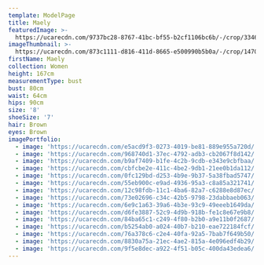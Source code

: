 ```yaml
---
template: ModelPage
title: Maely
featuredImage: >-
  https://ucarecdn.com/9737bc28-8767-41bc-bf55-b2cf1106bc6b/-/crop/3346x2051/8,48/-/preview/
imageThumbnail: >-
  https://ucarecdn.com/873c1111-d816-411d-8665-e500990b5b0a/-/crop/1470x2039/163,0/-/preview/
firstName: Maely
collection: Women
height: 167cm
measurementType: bust
bust: 80cm
waist: 64cm
hips: 90cm
size: '8'
shoeSize: '7'
hair: Brown
eyes: Brown
imagePortfolio:
  - image: 'https://ucarecdn.com/e5acd9f3-0273-4019-be81-889e955a720d/'
  - image: 'https://ucarecdn.com/968740d1-37ec-4792-adb3-cb2067f8d142/'
  - image: 'https://ucarecdn.com/b9af7409-b1fe-4c2b-9cdb-e343e9cbfbaa/'
  - image: 'https://ucarecdn.com/cbfcbe2e-411c-4be2-9db1-21ee0b1da112/'
  - image: 'https://ucarecdn.com/0fc129bd-d253-4b9e-9b37-5a38fbad5747/'
  - image: 'https://ucarecdn.com/55eb900c-e9ad-4936-95a3-c8a85a321741/'
  - image: 'https://ucarecdn.com/12c98fdb-11c1-4ba6-82a7-c6288e8d87ec/'
  - image: 'https://ucarecdn.com/73e02696-c34c-42b5-9798-23dabbaeb063/'
  - image: 'https://ucarecdn.com/6e9c1a63-39a6-4b3e-93c9-49eeeb1649da/'
  - image: 'https://ucarecdn.com/d6fe3887-52c9-4d9b-918b-fe1c8e67e9b8/'
  - image: 'https://ucarecdn.com/84ba65c1-c249-4f80-b2b0-a9e11b0f2687/'
  - image: 'https://ucarecdn.com/b5254ab0-a024-40b7-b210-eae722184fcf/'
  - image: 'https://ucarecdn.com/76a378c6-c2e4-40fa-92a5-7bab7f649b50/'
  - image: 'https://ucarecdn.com/8830a75a-21ec-4ae2-815a-4e096edf4b29/'
  - image: 'https://ucarecdn.com/9f5e8dec-a922-4f51-b05c-400da43edea6/'
---
```


